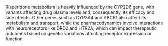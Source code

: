 Risperidone metabolism is heavily influenced by the CYP2D6 gene, with variants affecting drug plasma levels and, consequently, its efficacy and side effects. Other genes such as CYP3A4 and ABCB1 also affect its metabolism and transport, while the pharmacodynamics involve interactions with neuroreceptors like DRD2 and HTR2A, which can impact therapeutic outcomes based on genetic variations affecting receptor expression or function.